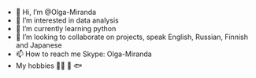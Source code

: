 - 👋 Hi, I’m @Olga-Miranda
- 👀 I’m interested in data analysis
- 🌱 I’m currently learning python
- 💞️ I’m looking to collaborate on projects, speak English, Russian, Finnish and Japanese
- 📫 How to reach me Skype: Olga-Miranda
-  My hobbies :service_dog: :racehorse: :fish:
<!---
Olga-Miranda/Olga-Miranda is a ✨ special ✨ repository because its `README.md` (this file) appears on your GitHub profile.
You can click the Preview link to take a look at your changes.
--->

